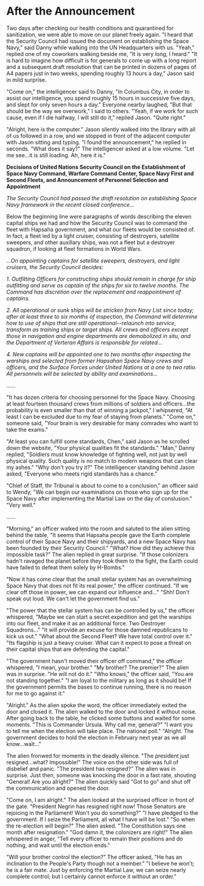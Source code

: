 # After the Announcement

Two days after checking our health conditions and quarantined for sanitization, we were able to move on our planet freely again. "I heard that the Security Council had issued the document on establishing the Space Navy," said Danny while walking into the UN Headquarters with us. "Yeah," replied one of my coworkers walking beside me, "It is very long, I heard." "It is hard to imagine how difficult is for generals to come up with a long report and a subsequent draft resolution that can be printed in dozens of pages of A4 papers just in two weeks, spending roughly 13 hours a day," Jason said in mild surprise.

"Come on," the intelligencer said to Danny, "In Columbus City, in order to assist our intelligence, you spend roughly 15 hours in successive five days, and slept for only seven hours a day." Everyone nearby laughed, "But that should be the way we overwork," I said to others. "Yeah, if we work for such cause, even if I die halfway, I will still do it," replied Jason. "Quite right."

"Alright, here is the computer." Jason silently walked into the library with all of us followed in a row, and we stopped in front of the adjacent computer with Jason sitting and typing. "I found the announcement," he replied in seconds. "What does it say?" The intelligencer asked at a low volume. "Let me see...it is still loading. Ah, here it is."

**Decisions of United Nations Security Council on the Establishment of Space Navy Command, Warfare Command Center, Space Navy First and Second Fleets, and Announcement of Personnel Selection and Appointment** 

*The Security Council had passed the draft resolution on establishing Space Navy framework in the recent closed conference...*

Below the beginning line were paragraphs of words describing the eleven capital ships we had and how the Security Council was to command the fleet with Hapsaha government, and what our fleets would be consisted of. In fact, a fleet led by a light cruiser, consisting of destroyers, satellite sweepers, and other auxillary ships, was not a fleet but a destroyer squadron, if looking at fleet formations in World Wars. 

*...On appointing captains for satellite sweepers, destroyers, and light cruisers, the Security Council decides:*

*1. Outfitting Officers for constructing ships should remain in charge for ship outfitting and serve as captain of the ships for six to twelve months. The Command has discretion over the replacement and reappointment of captains.*

*2. All operational or sunk ships will be stricken from Navy List since today; after at least three to six months of inspection, the Command will determine how to use of ships that are still operational--relaunch into service, transform as training ships or target ships. All crews and officers except those in navigation and engine departments are demobolized in situ, and the Department of Verteran Affairs is responsible for related...*

*4. New captains will be appointed one to two months after inspecting the warships and selected from former Hapsahan Space Navy crews and officers, and the Surface Forces under United Nations at a one to two ratio. All personnels will be selected by ability and examinations...*

......

"It has dozen criteria for choosing personnel for the Space Navy. Choosing at least fourteen thousand crews from millions of soldiers and officers...the probability is even smaller than that of winning a jackpot," I whipsered, "At least I can be excluded due to my fear of staying from planets." "Come on," someone said, "Your brain is very desirable for many comrades who want to take the exams."

"At least you can fulfill some standards, Chen," said Jason as he scrolled down the website, "Your physical qualities fit the standards." "Man," Danny replied, "Soldiers must know knowledge of fighting well, not just by well physical quality. Such quality is no match to modern weapons that can clear my ashes." "Why don't you try it?" The intelligencer standing behind Jason asked, "Everyone who meets rigid standards has a chance."

"Chief of Staff, thr Tribunal is about to come to a conclusion," an officer said to Wendy, "We can begin our examinations on those who sign up for the Space Navy after implementing the Martial Law on the day of conslusion." "Very well." 

......

"Morning," an officer walked into the room and saluted to the alien sitting behind the table, "It seems that Hapsaha people gave the Earth complete control of their Space Navy and their shipyards, and a new Space Navy has been founded by their Security Council." "What? How did they achieve this impossible task?" The alien replied in great surprise. "If those colonizers hadn't ravaged the planet before they took them to the fight, the Earth could have failed to defeat them solely by H-Bombs."

"Now it has come clear that the small stellar system has an overwhelming Space Navy that does not fit its real power," the officer continued. "If we clear off those in power, we can expand our influence and..." "Shh! Don't speak out loud. We can't let the government find us."

"The power that the stellar system has can be controlled by us," the officer whispered, "Maybe we can start a secret expedition and get the warships into our fleet, and make it as an additional force. Two Destroyer Squadrons..." "It will provide an excuse for those damned republicans to kick us out." "What about the Second Fleet? We have total control over it." "Its flagship is just a heavy cruiser. What can it expect to pose a threat on their capital ships that are defending the capital."

"The government hasn't moved their officer off command," the officer whispered, "I mean, your brother." "My brother? The premier?" The alien was in surprise. "He will not do it." "Who knows," the officer said, "You are not standing together." "I am loyal to the military as long as it should be! If the government permits the bases to continue running, there is no reason for me to go against it."

"Alright." As the alien spoke the word, the officer immediately exited the door and closed it. The alien walked to the door and locked it without noise. After going back to the table, he clicked some buttons and waited for some moments. "This is Commander Ursula. Why call me, general?" "I want you to tell me when the election will take place. The national poll." "Alright. The government decides to hold the election in February next year as we all know...wait..."

The alien fronwed for moments in the deadly silence. "The president just resigned...what? Impossible!" The voice on the other side was full of disbelief and panic. "The president has resigned?" The alien was in surprise. Just then, someone was knocking the door in a fast rate, shouting "General! Are you alright?" The alien quickly said "Got to go" and shut off the communication and opened the door.

"Come on, I am alright." The alien looked at the surprised officer in front of the gate. "President Negrin has resigned right now! Those Senators are rejoicing in the Parliament! Won't you do something?" "I have pledged to the government. If I seize the Parliament, all what I have will be lost." "So when the re-election will begin?" The alien asked. "The Constitution says one month after resignation." "God damn it, the colonizers are right!" The alien whispered in anger, "Tell every officer to remain their positions and do nothing, and wait until the election ends."

"Will your brother control the election?" The officer asked, "He has an inclination to the People's Party though not a member." "I believe he won't; he is a fair mate. Just by enforcing the Martial Law, we can seize nearly complete control; but I certainly cannot enforce it without an order."